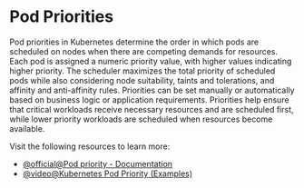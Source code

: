 # Pod Priorities

Pod priorities in Kubernetes determine the order in which pods are scheduled on nodes when there are competing demands for resources. Each pod is assigned a numeric priority value, with higher values indicating higher priority. The scheduler maximizes the total priority of scheduled pods while also considering node suitability, taints and tolerations, and affinity and anti-affinity rules. Priorities can be set manually or automatically based on business logic or application requirements. Priorities help ensure that critical workloads receive necessary resources and are scheduled first, while lower priority workloads are scheduled when resources become available.

Visit the following resources to learn more:

- [@official@Pod priority - Documentation](https://kubernetes.io/docs/concepts/scheduling-eviction/pod-priority-preemption/#pod-priority)
- [@video@Kubernetes Pod Priority (Examples)](https://www.youtube.com/watch?v=sR_Zmvme3-0)
